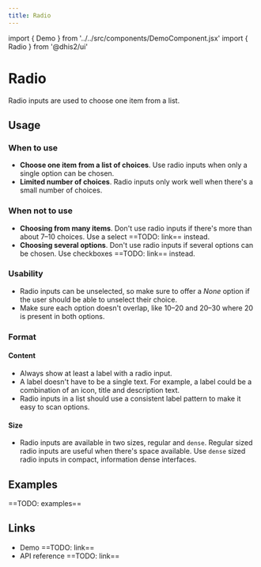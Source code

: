 ```yaml
---
title: Radio
---
```


import { Demo } from '../../src/components/DemoComponent.jsx'
import { Radio } from '@dhis2/ui'

# Radio

Radio inputs are used to choose one item from a list.

<Demo>
    <Radio label="Radio input"/>
    <Radio label="Radio input" checked />
</Demo>

## Usage

### When to use

-   **Choose one item from a list of choices**. Use radio inputs when only a single option can be chosen.
-   **Limited number of choices**. Radio inputs only work well when there's a small number of choices.

### When not to use

-   **Choosing from many items**. Don't use radio inputs if there's more than about 7–10 choices. Use a select ==TODO: link== instead.
-   **Choosing several options**. Don't use radio inputs if several options can be chosen. Use checkboxes ==TODO: link== instead.

### Usability

-   Radio inputs can be unselected, so make sure to offer a _None_ option if the user should be able to unselect their choice.
-   Make sure each option doesn't overlap, like 10–20 and 20–30 where 20 is present in both options.

### Format

#### Content

-   Always show at least a label with a radio input.
-   A label doesn't have to be a single text. For example, a label could be a combination of an icon, title and description text.
-   Radio inputs in a list should use a consistent label pattern to make it easy to scan options.

#### Size

<Demo>
    <Radio label="Radio input" checked />
    <Radio label="Radio input" checked dense />
</Demo>

-   Radio inputs are available in two sizes, regular and `dense`. Regular sized radio inputs are useful when there's space available. Use `dense` sized radio inputs in compact, information dense interfaces.

## Examples

==TODO: examples==

## Links

-   Demo ==TODO: link==
-   API reference ==TODO: link==
